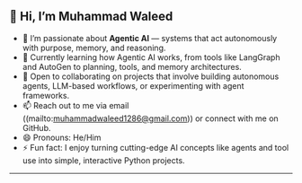 

## 👋 Hi, I’m Muhammad Waleed

* 👀 I’m passionate about **Agentic AI** — systems that act autonomously with purpose, memory, and reasoning.
* 🌱 Currently learning how Agentic AI works, from tools like LangGraph and AutoGen to planning, tools, and memory architectures.
* 💞️ Open to collaborating on projects that involve building autonomous agents, LLM-based workflows, or experimenting with agent frameworks.
* 📫 Reach out to me via email ((mailto:muhammadwaleed1286@gmail.com)) or connect with me on GitHub.
* 😄 Pronouns: He/Him
* ⚡ Fun fact: I enjoy turning cutting-edge AI concepts like agents and tool use into simple, interactive Python projects.

---





